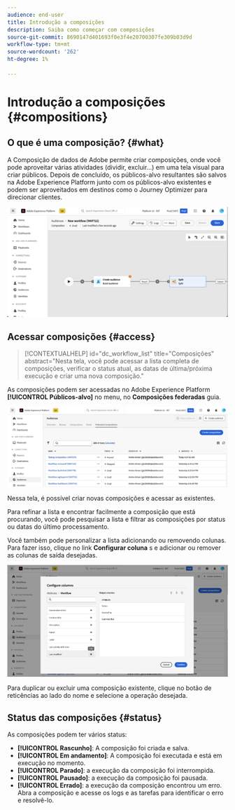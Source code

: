 ```yaml
---
audience: end-user
title: Introdução a composições
description: Saiba como começar com composições
source-git-commit: 8690147d401693f0e3f4e20700307fe309b03d9d
workflow-type: tm+mt
source-wordcount: '262'
ht-degree: 1%

---
```


# Introdução a composições {#compositions}

## O que é uma composição? {#what}

A Composição de dados de Adobe permite criar composições, onde você pode aproveitar várias atividades (dividir, excluir...) em uma tela visual para criar públicos. Depois de concluído, os públicos-alvo resultantes são salvos na Adobe Experience Platform junto com os públicos-alvo existentes e podem ser aproveitados em destinos como o Journey Optimizer para direcionar clientes.

![](assets/composition-example.png)

## Acessar composições {#access}

>[!CONTEXTUALHELP]
>id="dc_workflow_list"
>title="Composições"
>abstract="Nesta tela, você pode acessar a lista completa de composições, verificar o status atual, as datas de última/próxima execução e criar uma nova composição."

As composições podem ser acessadas no Adobe Experience Platform **[!UICONTROL Públicos-alvo]** no menu, no **Composições federadas** guia.

![](assets/compositions-list.png)

Nessa tela, é possível criar novas composições e acessar as existentes.

Para refinar a lista e encontrar facilmente a composição que está procurando, você pode pesquisar a lista e filtrar as composições por status ou datas do último processamento.

Você também pode personalizar a lista adicionando ou removendo colunas. Para fazer isso, clique no link **Configurar coluna** s e adicionar ou remover as colunas de saída desejadas.

![](assets/compositions-columns.png)

Para duplicar ou excluir uma composição existente, clique no botão de reticências ao lado do nome e selecione a operação desejada.

## Status das composições {#status}

As composições podem ter vários status:

* **[!UICONTROL Rascunho]**: A composição foi criada e salva.
* **[!UICONTROL Em andamento]**: A composição foi executada e está em execução no momento.
* **[!UICONTROL Parado]**: a execução da composição foi interrompida.
* **[!UICONTROL Pausado]**: a execução da composição foi pausada.
* **[!UICONTROL Errado]**: a execução da composição encontrou um erro. Abra a composição e acesse os logs e as tarefas para identificar o erro e resolvê-lo.
